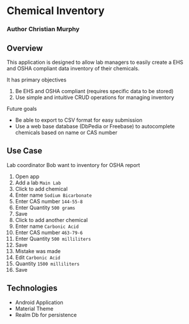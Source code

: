# Chemical Inventory
### Author Christian Murphy

## Overview
This application is designed to allow lab managers to easily create a EHS and OSHA compliant data inventory of their chemicals.

It has primary objectives

1. Be EHS and OSHA compliant (requires specific data to be stored)
2. Use simple and intuitive CRUD operations for managing inventory

Future goals
* Be able to export to CSV format for easy submission
* Use a web base database (DbPedia or Freebase) to autocomplete chemicals based on name or CAS number

## Use Case
Lab coordinator Bob want to inventory for OSHA report

1. Open app
2. Add a lab `Main Lab`
3. Click to add chemical
4. Enter name `Sodium Bicarbonate`
5. Enter CAS number `144-55-8`
6. Enter Quantity `500 grams`
7. Save
8. Click to add another chemical
9. Enter name `Carbonic Acid`
10. Enter CAS number `463-79-6`
11. Enter Quantity `500 milliliters`
12. Save
13. Mistake was made
14. Edit `Carbonic Acid`
15. Quantity `1500 milliliters`
16. Save

## Technologies
* Android Application
* Material Theme
* Realm Db for persistence
